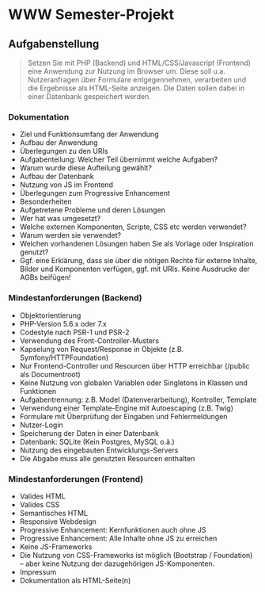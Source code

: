 # WWW Semester-Projekt

## Aufgabenstellung

> Setzen Sie mit PHP (Backend) und HTML/CSS/Javascript (Frontend) eine Anwendung zur Nutzung im Browser um. Diese soll u.a. Nutzeranfragen über Formulare entgegennehmen, verarbeiten und die Ergebnisse als HTML-Seite anzeigen. Die Daten sollen dabei in einer Datenbank gespeichert werden.

### Dokumentation 
- Ziel und Funktionsumfang der Anwendung
- Aufbau der Anwendung
- Überlegungen zu den URIs
- Aufgabenteilung: Welcher Teil übernimmt welche Aufgaben?
- Warum wurde diese Aufteilung gewählt?
- Aufbau der Datenbank
- Nutzung von JS im Frontend
- Überlegungen zum Progressive Enhancement
- Besonderheiten
- Aufgetretene Probleme und deren Lösungen
- Wer hat was umgesetzt?
- Welche externen Komponenten, Scripte, CSS etc werden verwendet?
- Warum werden sie verwendet?
- Welchen vorhandenen Lösungen haben Sie als Vorlage oder Inspiration genutzt?
- Ggf. eine Erklärung, dass sie über die nötigen Rechte für externe Inhalte, Bilder und Komponenten verfügen, ggf. mit URIs. Keine Ausdrucke der AGBs beifügen!

### Mindestanforderungen (Backend)
- Objektorientierung
- PHP-Version 5.6.x oder 7.x
- Codestyle nach PSR-1 und PSR-2
- Verwendung des Front-Controller-Musters
- Kapselung von Request/Response in Objekte (z.B. Symfony/HTTPFoundation)
- Nur Frontend-Controller und Resourcen über HTTP erreichbar (/public als Documentroot)
- Keine Nutzung von globalen Variablen oder Singletons in Klassen und Funktionen
- Aufgabentrennung: z.B. Model (Datenverarbeitung), Kontroller, Template
- Verwendung einer Template-Engine mit Autoescaping (z.B. Twig)
- Formulare mit Überprüfung der Eingaben und Fehlermeldungen
- Nutzer-Login
- Speicherung der Daten in einer Datenbank
- Datenbank: SQLite (Kein Postgres, MySQL o.ä.)
- Nutzung des eingebauten Entwicklungs-Servers
- Die Abgabe muss alle genutzten Resourcen enthalten

### Mindestanforderungen (Frontend)
- Valides HTML
- Valides CSS
- Semantisches HTML
- Responsive Webdesign
- Progressive Enhancement: Kernfunktionen auch ohne JS
- Progressive Enhancement: Alle Inhalte ohne JS zu erreichen
- Keine JS-Frameworks
- Die Nutzung von CSS-Frameworks ist möglich (Bootstrap / Foundation) – aber keine Nutzung der dazugehörigen JS-Komponenten.
- Impressum
- Dokumentation als HTML-Seite(n)
